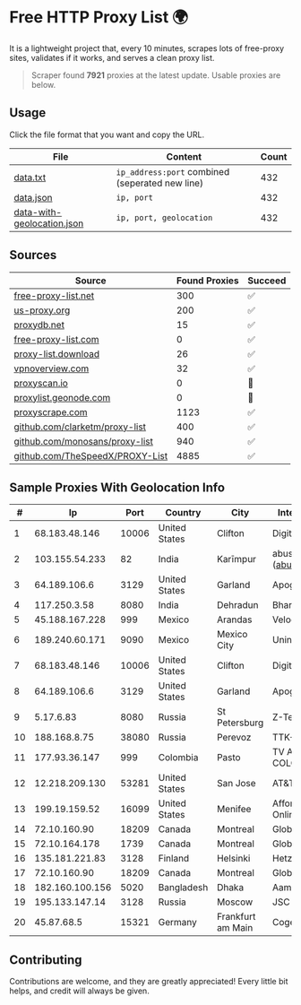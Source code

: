 
# Free HTTP Proxy List 🌍

It is a lightweight project that, every 10 minutes, scrapes lots of free-proxy sites, validates if it works, and serves a clean proxy list.


> Scraper found **7921** proxies at the latest update. Usable proxies are below.

## Usage

Click the file format that you want and copy the URL.


|File|Content|Count|
|----|-------|-----|
|[data.txt](https://raw.githubusercontent.com/themiralay/Proxy-List-World/master/data.txt)|`ip_address:port` combined (seperated new line)|432|
|[data.json](https://raw.githubusercontent.com/themiralay/Proxy-List-World/master/data.json)|`ip, port`|432|
|[data-with-geolocation.json](https://raw.githubusercontent.com/themiralay/Proxy-List-World/master/data-with-geolocation.json)|`ip, port, geolocation`|432|

## Sources

|Source|Found Proxies|Succeed|
|------|-------------|-------|
|[free-proxy-list.net](https://free-proxy-list.net)|300|✅|
|[us-proxy.org](https://www.us-proxy.org)|200|✅|
|[proxydb.net](http://proxydb.net)|15|✅|
|[free-proxy-list.com](https://free-proxy-list.com/?page=&port=&type%5B%5D=http&type%5B%5D=https&up_time=0&search=Search)|0|✅|
|[proxy-list.download](https://www.proxy-list.download/HTTP)|26|✅|
|[vpnoverview.com](https://vpnoverview.com/privacy/anonymous-browsing/free-proxy-servers)|32|✅|
|[proxyscan.io](https://www.proxyscan.io)|0|🚫|
|[proxylist.geonode.com](https://proxylist.geonode.com/api/proxy-list?limit=300&page=1&sort_by=lastChecked&sort_type=desc&protocols=http,https)|0|🚫|
|[proxyscrape.com](https://api.proxyscrape.com/v2/?request=displayproxies&protocol=http&timeout=10000&country=all&ssl=all&anonymity=all)|1123|✅|
|[github.com/clarketm/proxy-list](https://raw.githubusercontent.com/clarketm/proxy-list/master/proxy-list-raw.txt)|400|✅|
|[github.com/monosans/proxy-list](https://raw.githubusercontent.com/monosans/proxy-list/main/proxies/http.txt)|940|✅|
|[github.com/TheSpeedX/PROXY-List](https://raw.githubusercontent.com/TheSpeedX/PROXY-List/master/http.txt)|4885|✅|


## Sample Proxies With Geolocation Info

|#|Ip|Port|Country|City|Internet Service Provider|
|-|--|----|-------|----|-------------------------|
|1|68.183.48.146|10006|United States|Clifton|DigitalOcean, LLC|
|2|103.155.54.233|82|India|Karīmpur|abuse-mailbox: (abuse@pegasuswave.com)|
|3|64.189.106.6|3129|United States|Garland|Apogee Telecom Inc.|
|4|117.250.3.58|8080|India|Dehradun|Bharat Sanchar Nigam Ltd|
|5|45.188.167.228|999|Mexico|Arandas|Velocom SA De CV|
|6|189.240.60.171|9090|Mexico|Mexico City|Uninet S.A. de C.V.|
|7|68.183.48.146|10006|United States|Clifton|DigitalOcean, LLC|
|8|64.189.106.6|3129|United States|Garland|Apogee Telecom Inc.|
|9|5.17.6.83|8080|Russia|St Petersburg|Z-Telecom|
|10|188.168.8.75|38080|Russia|Perevoz|TTK-Retail|
|11|177.93.36.147|999|Colombia|Pasto|TV AZTECA SUCURSAL COLOMBIA|
|12|12.218.209.130|53281|United States|San Jose|AT&T Services, Inc.|
|13|199.19.159.52|16099|United States|Menifee|Affordable Internet Services Online, Inc.|
|14|72.10.160.90|18209|Canada|Montreal|GloboTech Communications|
|15|72.10.164.178|1739|Canada|Montreal|GloboTech Communications|
|16|135.181.221.83|3128|Finland|Helsinki|Hetzner Online GmbH|
|17|72.10.160.90|18209|Canada|Montreal|GloboTech Communications|
|18|182.160.100.156|5020|Bangladesh|Dhaka|Aamra Networks Limited|
|19|195.133.147.14|3128|Russia|Moscow|JSC Mediasoft ekspert|
|20|45.87.68.5|15321|Germany|Frankfurt am Main|Cogent Communications|



## Contributing

Contributions are welcome, and they are greatly appreciated! Every
little bit helps, and credit will always be given.

